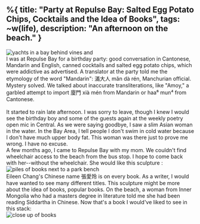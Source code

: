 %{
  title: "Party at Repulse Bay: Salted Egg Potato Chips, Cocktails and the Idea of Books",
  tags: ~w(life),
  description: "An afternoon on the beach."
}
---
![yachts in a bay behind vines and](/images/yachtsinrepulsebay.jpg)
<br/>
I was at Repulse Bay for a birthday party: good conversation in Cantonese, Mandarin and English, canned cocktails and salted egg potato chips, which were addictive as advertised.  A translator at the party told me the etymology of the word "Mandarin": 滿大人 mǎn dà rén, Manchurian official.  Mystery solved.  We talked about inaccurate transliterations, like "Amoy," a garbled attempt to import 廈門 xià mén from Mandarin or haa⁶ mun⁴ from Cantonese.  
<br/>
It started to rain late afternoon.  I was sorry to leave, though I knew I would see the birthday boy and some of the guests again at the weekly poetry open mic in Central.  As we were saying goodbye, I saw a slim Asian woman in the water.  In the Bay Area, I tell people I don't swim in cold water because I don't have much upper body fat.  This woman was there just to prove me wrong.  I have no excuse.
<br/>
A few months ago, I came to Repulse Bay with my mom.  We couldn't find wheelchair access to the beach from the bus stop.  I hope to come back with her--without the wheelchair.  She would like this sculpture  :
<br/>
![piles of books next to a park bench](/images/books.jpg)
<br/>
Eileen Chang's Chinese name 張愛玲 is on every book.  As a writer, I would have wanted to see many different titles.  This sculpture might be more about the idea of books, popular books.  On the beach, a woman from Inner Mongolia who had a masters degree in literature told me she had been reading Siddartha in Chinese.  Now that's a book I would've liked to see in this stack:
<br/>
![close up of books](/images/bookscloseup.jpg)
<br/>
